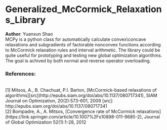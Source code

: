# Generalized_McCormick_Relaxations_Library
**Author**: Yuanxun Shao
<br />
MCPy is a python class for automatically calculate convex\concave relaxations and subgradients of factorable nonconvex functions according to McCormick relaxation rules and interval arithmetic. The library could be quite useful for prototyping and testing new global optimization algorithms.
<br />
The goal is achived by both normal and reverse operator overloading.

### References:
<br />
[1] Mitsos, A., B. Chachuat, P.I. Barton, [McCormick-based relaxations of algorithms][src](http://epubs.siam.org/doi/abs/10.1137/080717341), SIAM Journal on Optimization, 20(2):573-601, 2009
[src]: http://epubs.siam.org/doi/abs/10.1137/080717341
<br />
[2] Bompadre, A., A. Mitsos, [Convergence rate of McCormick relaxations](https://link.springer.com/article/10.1007%2Fs10898-011-9685-2), Journal of Global Optimization 52(1):1-28, 2012
